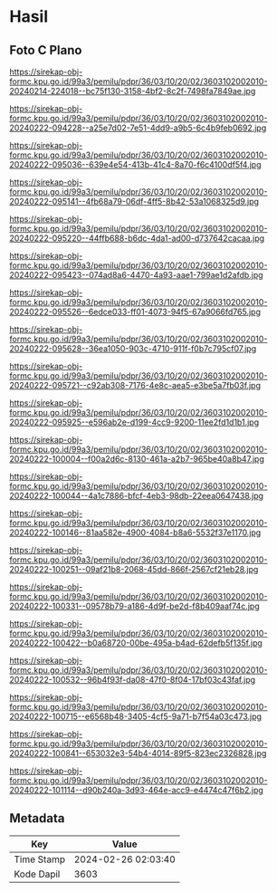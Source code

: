 # Hasil

## Foto C Plano

https://sirekap-obj-formc.kpu.go.id/99a3/pemilu/pdpr/36/03/10/20/02/3603102002010-20240214-224018--bc75f130-3158-4bf2-8c2f-7498fa7849ae.jpg

https://sirekap-obj-formc.kpu.go.id/99a3/pemilu/pdpr/36/03/10/20/02/3603102002010-20240222-094228--a25e7d02-7e51-4dd9-a9b5-6c4b9feb0692.jpg

https://sirekap-obj-formc.kpu.go.id/99a3/pemilu/pdpr/36/03/10/20/02/3603102002010-20240222-095036--639e4e54-413b-41c4-8a70-f6c4100df5f4.jpg

https://sirekap-obj-formc.kpu.go.id/99a3/pemilu/pdpr/36/03/10/20/02/3603102002010-20240222-095141--4fb68a79-06df-4ff5-8b42-53a1068325d9.jpg

https://sirekap-obj-formc.kpu.go.id/99a3/pemilu/pdpr/36/03/10/20/02/3603102002010-20240222-095220--44ffb688-b6dc-4da1-ad00-d737642cacaa.jpg

https://sirekap-obj-formc.kpu.go.id/99a3/pemilu/pdpr/36/03/10/20/02/3603102002010-20240222-095423--074ad8a6-4470-4a93-aae1-799ae1d2afdb.jpg

https://sirekap-obj-formc.kpu.go.id/99a3/pemilu/pdpr/36/03/10/20/02/3603102002010-20240222-095526--6edce033-ff01-4073-94f5-67a9066fd765.jpg

https://sirekap-obj-formc.kpu.go.id/99a3/pemilu/pdpr/36/03/10/20/02/3603102002010-20240222-095628--36ea1050-903c-4710-911f-f0b7c795cf07.jpg

https://sirekap-obj-formc.kpu.go.id/99a3/pemilu/pdpr/36/03/10/20/02/3603102002010-20240222-095721--c92ab308-7176-4e8c-aea5-e3be5a7fb03f.jpg

https://sirekap-obj-formc.kpu.go.id/99a3/pemilu/pdpr/36/03/10/20/02/3603102002010-20240222-095925--e596ab2e-d199-4cc9-9200-11ee2fd1d1b1.jpg

https://sirekap-obj-formc.kpu.go.id/99a3/pemilu/pdpr/36/03/10/20/02/3603102002010-20240222-100004--f00a2d6c-8130-461a-a2b7-965be40a8b47.jpg

https://sirekap-obj-formc.kpu.go.id/99a3/pemilu/pdpr/36/03/10/20/02/3603102002010-20240222-100044--4a1c7886-bfcf-4eb3-98db-22eea0647438.jpg

https://sirekap-obj-formc.kpu.go.id/99a3/pemilu/pdpr/36/03/10/20/02/3603102002010-20240222-100146--81aa582e-4900-4084-b8a6-5532f37e1170.jpg

https://sirekap-obj-formc.kpu.go.id/99a3/pemilu/pdpr/36/03/10/20/02/3603102002010-20240222-100251--09af21b8-2068-45dd-866f-2567cf21eb28.jpg

https://sirekap-obj-formc.kpu.go.id/99a3/pemilu/pdpr/36/03/10/20/02/3603102002010-20240222-100331--09578b79-a186-4d9f-be2d-f8b409aaf74c.jpg

https://sirekap-obj-formc.kpu.go.id/99a3/pemilu/pdpr/36/03/10/20/02/3603102002010-20240222-100422--b0a68720-00be-495a-b4ad-62defb5f135f.jpg

https://sirekap-obj-formc.kpu.go.id/99a3/pemilu/pdpr/36/03/10/20/02/3603102002010-20240222-100532--96b4f93f-da08-47f0-8f04-17bf03c43faf.jpg

https://sirekap-obj-formc.kpu.go.id/99a3/pemilu/pdpr/36/03/10/20/02/3603102002010-20240222-100715--e6568b48-3405-4cf5-9a71-b7f54a03c473.jpg

https://sirekap-obj-formc.kpu.go.id/99a3/pemilu/pdpr/36/03/10/20/02/3603102002010-20240222-100841--653032e3-54b4-4014-89f5-823ec2326828.jpg

https://sirekap-obj-formc.kpu.go.id/99a3/pemilu/pdpr/36/03/10/20/02/3603102002010-20240222-101114--d90b240a-3d93-464e-acc9-e4474c47f6b2.jpg


## Metadata

| Key        | Value               |
| ---------- | ------------------- |
| Time Stamp | 2024-02-26 02:03:40 |
| Kode Dapil | 3603                |



